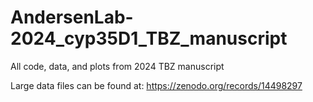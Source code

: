 # AndersenLab-2024_cyp35D1_TBZ_manuscript
All code, data, and plots from 2024 TBZ manuscript

Large data files can be found at: https://zenodo.org/records/14498297
